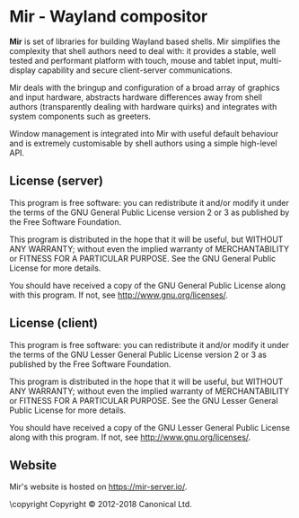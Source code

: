 Mir - Wayland compositor
========================

**Mir** is set of libraries for building Wayland based shells. Mir 
simplifies the complexity that shell authors need to deal with: it
provides a stable, well tested and performant platform with touch,
mouse and tablet input, multi-display capability and secure 
client-server communications.

Mir deals with the bringup and configuration of a broad array of
graphics and input hardware, abstracts hardware differences away
from shell authors (transparently dealing with hardware quirks) and
integrates with system components such as greeters.

Window management is integrated into Mir with useful default behaviour
and is extremely customisable by shell authors using a simple high-level
API.

License (server)
-------
This program is free software: you can redistribute it and/or modify
it under the terms of the GNU General Public License version 2 or 3 as
published by the Free Software Foundation.

This program is distributed in the hope that it will be useful,
but WITHOUT ANY WARRANTY; without even the implied warranty of
MERCHANTABILITY or FITNESS FOR A PARTICULAR PURPOSE.  See the
GNU General Public License for more details.

You should have received a copy of the GNU General Public License
along with this program.  If not, see <http://www.gnu.org/licenses/>.

License (client)
-------
This program is free software: you can redistribute it and/or modify
it under the terms of the GNU Lesser General Public License version 2 or 3 as
published by the Free Software Foundation.

This program is distributed in the hope that it will be useful,
but WITHOUT ANY WARRANTY; without even the implied warranty of
MERCHANTABILITY or FITNESS FOR A PARTICULAR PURPOSE.  See the
GNU Lesser General Public License for more details.

You should have received a copy of the GNU Lesser General Public License
along with this program.  If not, see <http://www.gnu.org/licenses/>.

Website
-------
Mir's website is hosted on <https://mir-server.io/>.

\copyright Copyright © 2012-2018 Canonical Ltd.
